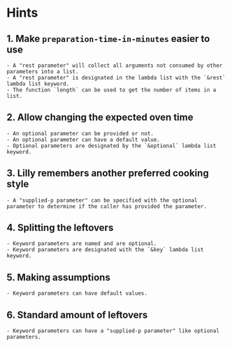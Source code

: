 # Hints

## 1. Make `preparation-time-in-minutes` easier to use

    - A "rest parameter" will collect all arguments not consumed by other parameters into a list.
    - A "rest parameter" is designated in the lambda list with the `&rest` lambda list keyword.
    - The function `length` can be used to get the number of items in a list.

## 2. Allow changing the expected oven time

    - An optional parameter can be provided or not.
    - An optional parameter can have a default value.
    - Optional parameters are designated by the `&optional` lambda list keyword.

## 3. Lilly remembers another preferred cooking style

    - A "supplied-p parameter" can be specified with the optional parameter to determine if the caller has provided the parameter.

## 4. Splitting the leftovers

    - Keyword parameters are named and are optional.
    - Keyword parameters are designated with the `&key` lambda list keyword.

## 5. Making assumptions

    - Keyword parameters can have default values.

## 6. Standard amount of leftovers

    - Keyword parameters can have a "supplied-p parameter" like optional parameters.
